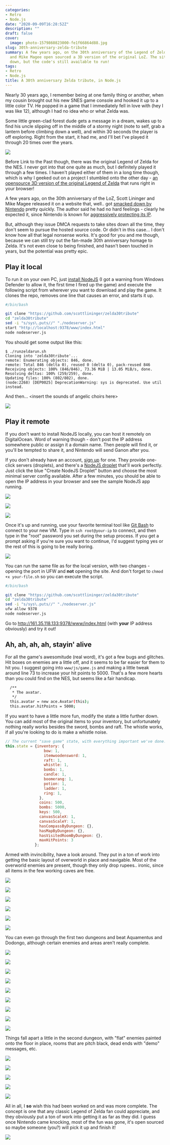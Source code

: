 ```yaml
---
categories:
- Retro
- Node.js
date: "2020-09-09T16:28:52Z"
description: ""
draft: false
cover:
  image: photo-1579860823000-fe1f66864d88.jpg
slug: 30th-anniversary-zelda-tribute
summary: A few years ago, on the 30th anniversary of the Legend of Zelda, Scott Lininger
  and Mike Magee open sourced a 3D version of the original LoZ. The site was taken
  down, but the code's still available to run!
tags:
- Retro
- Node.js
title: A 30th anniversary Zelda tribute, in Node.js
---
```

Nearly 30 years ago, I remember being at one family thing or another, when my cousin brought out his new SNES game console and hooked it up to a little color TV. He popped in a game that I immediately fell in love with (hey I was like 12), although I had no idea who or what Zelda was.

Some little green-clad forest dude gets a message in a dream, wakes up to find his uncle slipping off in the middle of a stormy night (note to self, grab a lantern before climbing down a well), and within 30 seconds the player is off exploring. Right from the start, it had me, and I'll bet I've played it through 20 times over the years.

![](https://grantwinney.com/content/images/2020/09/Dream.jpg)

Before Link to the Past though, there was the original Legend of Zelda for the NES. I never got into that one quite as much, but I definitely played it through a few times. I haven't played either of them in a long time though, which is why I geeked out on a project I stumbled onto the other day - [an opensource 3D version of the original Legend of Zelda](https://github.com/scottlininger/zelda30tribute?ref=grantwinney.com) that runs right in your browser!

A few years ago, on the 30th anniversary of the LoZ, Scott Lininger and Mike Magee released it on a website that, well.. got [smacked down by Nintendo](https://www.facebook.com/zelda30tribute/posts/485743838275370) pretty quickly. The author said he had no hard feelings - clearly he expected it, since Nintendo is known for [aggressively protecting its IP](https://www.polygon.com/2016/9/2/12770344/nintendo-slaps-metroid-2-remake-and-500-plus-fangames-with-takedown-orders).

But, although they issue DMCA requests to take sites down all the time, they don't seem to pursue the hosted source code. Or didn't in this case... I don't know how all that legal nonsense works. It's good for you and me though, because we can still try out the fan-made 30th anniversary homage to Zelda. It's not even close to being finished, and hasn't been touched in years, but the potential was pretty epic.

## Play it local

To run it on your own PC, just [install NodeJS](https://nodejs.org/en/download/) (I got a warning from Windows Defender to allow it, the first time I fired up the game) and execute the following script from wherever you want to download and play the game. It clones the repo, removes one line that causes an error, and starts it up.

```bash
#/bin/bash

git clone "https://github.com/scottlininger/zelda30tribute"
cd "zelda30tribute"
sed -i "s/sys\.puts//" "./nodeserver.js"
start "http://localhost:9378/www/index.html"
node nodeserver.js
```

You should get some output like this:

```none
$ ./runzeldarun.sh
Cloning into 'zelda30tribute'...
remote: Enumerating objects: 846, done.
remote: Total 846 (delta 0), reused 0 (delta 0), pack-reused 846
Receiving objects: 100% (846/846), 73.36 MiB | 13.05 MiB/s, done.
Resolving deltas: 100% (259/259), done.
Updating files: 100% (802/802), done.
(node:2268) [DEP0025] DeprecationWarning: sys is deprecated. Use util instead.
```

And then... \<insert the sounds of angelic choirs here\>

![](https://grantwinney.com/content/images/2020/09/image.png)

## Play it remote

If you don't want to install NodeJS locally, you can host it remotely on DigitalOcean. Word of warning though - don't post the IP address somewhere public or assign it a domain name. Then people will find it, or you'll be tempted to share it, and Nintendo will send Ganon after you.

If you don't already have an account, [sign up](https://m.do.co/c/448f25462030) for one. They provide one-click servers (droplets), and there's a [NodeJS droplet](https://do.co/2PQEqgd) that'll work perfectly. Just click the blue "Create NodeJS Droplet" button and choose the most minimal server config available. After a few minutes, you should be able to open the IP address in your browser and see the sample NodeJS app running.

![](https://grantwinney.com/content/images/2020/09/image-1.png)

![](https://grantwinney.com/content/images/2020/09/2020-09-05-23_05_43-Create-Droplets---DigitalOcean---Brave.png)

![](https://grantwinney.com/content/images/2020/09/2020-09-05-23_19_39-Your-NodeJS-Droplet---Brave.png)

Once it's up and running, use your favorite terminal tool like [Git Bash](https://git-scm.com/downloads) to connect to your new VM. Type in `ssh root@your-ip` to connect, and then type in the "root" password you set during the setup process. If you get a prompt asking if you're sure you want to continue, I'd suggest typing yes or the rest of this is going to be really boring.

![](https://grantwinney.com/content/images/2020/09/image-2.png)

You can run the same file as for the local version, with two changes - opening the port in UFW and __not__ opening the site. And don't forget to `chmod +x your-file.sh` so you can execute the script.

```bash
#/bin/bash

git clone "https://github.com/scottlininger/zelda30tribute"
cd "zelda30tribute"
sed -i "s/sys\.puts//" "./nodeserver.js"
ufw allow 9378
node nodeserver.js
```

Go to http://161.35.118.133:9378/www/index.html (with __your__ IP address obviously) and try it out!

## Ah, ah, ah, ah, stayin' alive

For all the game's awesomitude (real word), it's got a few bugs and glitches. Hit boxes on enemies are a little off, and it seems to be far easier for them to hit you. I suggest going into `www/js/game.js` and making a little tweak around line 73 to increase your hit points to 5000. That's a few more hearts than you could find on the NES, but seems like a fair handicap.

```bash
  /**
   * The avatar.
   */
  this.avatar = new ace.Avatar(this);
  this.avatar.hitPoints = 5000;
```

If you want to have a little more fun, modify the state a little further down. You can add most of the original items to your inventory, but unfortunately nothing really works besides the sword, bombs and raft. The whistle works, if all you're looking to do is make a whistle noise.

```javascript
// The current "save game" state, with everything important we've done.
this.state = {inventory: {
                 bow: 1,
                 itemwoodensword: 1,
                 raft: 1,
                 whistle: 1,
                 bombs: 1,
                 candle: 1,
                 boomerang: 1,
                 potion: 1,
                 ladder: 1,
                 ring: 1,
               },
               coins: 500,
               bombs: 5000,
               keys: 500,
               canvasScaleX: 1,
               canvasScaleY: 1,
               hasCompassByDungeon: {},
               hasMapByDungeon: {},
               hasVisitedRoomByDungeon: {},
               maxHitPoints: 3
             };
```

Armed with invincibility, have a look around. They put in a ton of work into getting the basic layout of overworld in place and navigable. Most of the overworld enemies are present, though they only drop rupees.. ironic, since all items in the few working caves are free.

![](https://grantwinney.com/content/images/2020/09/2020-09-06-01_59_42-Zelda-30-Year-Tribute---Brave.png)

![](https://grantwinney.com/content/images/2020/09/2020-09-07-12_19_11-Zelda-30-Year-Tribute---Brave.png)

![](https://grantwinney.com/content/images/2020/09/2020-09-07-12_19_35-Zelda-30-Year-Tribute---Brave.png)

![](https://grantwinney.com/content/images/2020/09/2020-09-07-12_25_31-Zelda-30-Year-Tribute---Brave.png)

![](https://grantwinney.com/content/images/2020/09/2020-09-07-12_25_59-Zelda-30-Year-Tribute---Brave.png)

![](https://grantwinney.com/content/images/2020/09/2020-09-07-12_44_59-Zelda-30-Year-Tribute---Brave.jpg)

You can even go through the first two dungeons and beat Aquamentus and Dodongo, although certain enemies and areas aren't really complete.

![](https://grantwinney.com/content/images/2020/09/2020-09-07-12_36_45-Zelda-30-Year-Tribute---Brave.jpg)

![](https://grantwinney.com/content/images/2020/09/2020-09-07-12_45_30-Zelda-30-Year-Tribute---Brave.jpg)

![](https://grantwinney.com/content/images/2020/09/2020-09-07-12_46_33--1.jpg)

![](https://grantwinney.com/content/images/2020/09/2020-09-09-08_57_59-Zelda-30-Year-Tribute---Brave.jpg)

![](https://grantwinney.com/content/images/2020/09/2020-09-08-00_57_09--1.jpg)

![](https://grantwinney.com/content/images/2020/09/2020-09-08-00_59_23-Zelda-30-Year-Tribute---Brave.jpg)

![](https://grantwinney.com/content/images/2020/09/2020-09-09-01_03_35-Zelda-30-Year-Tribute---Brave.jpg)

![](https://grantwinney.com/content/images/2020/09/2020-09-09-09_01_23-Zelda-30-Year-Tribute---Brave.jpg)

![](https://grantwinney.com/content/images/2020/09/2020-09-08-00_58_33-Zelda-30-Year-Tribute---Brave.jpg)

Things fall apart a little in the second dungeon, with "flat" enemies painted onto the floor in place, rooms that are pitch black, dead ends with "demo" messages, etc.

![](https://grantwinney.com/content/images/2020/09/2020-09-07-12_26_39-Zelda-30-Year-Tribute---Brave.jpg)

![](https://grantwinney.com/content/images/2020/09/2020-09-07-12_33_53-.jpg)

![](https://grantwinney.com/content/images/2020/09/2020-09-07-12_33_07-Zelda-30-Year-Tribute---Brave.png)

![](https://grantwinney.com/content/images/2020/09/2020-09-07-12_26_21-Zelda-30-Year-Tribute---Brave.jpg)

![](https://grantwinney.com/content/images/2020/09/2020-09-06-02_33_15-Zelda-30-Year-Tribute.jpg)

All in all, I __so__ wish this had been worked on and was more complete. The concept is one that any classic Legend of Zelda fan could appreciate, and they obviously put a ton of work into getting it as far as they did. I guess once Nintendo came knocking, most of the fun was gone, it's open sourced so maybe someone (you?) will pick it up and finish it!

![](https://grantwinney.com/content/images/2020/09/2020-09-09-09_02_34-.jpg)